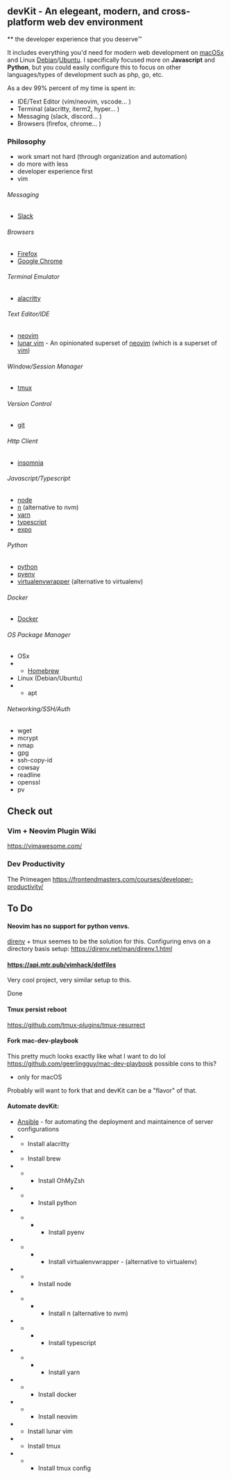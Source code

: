 
## devKit - An elegeant, modern, and cross-platform web dev environment

**  the developer experience that you deserve™️
<br>

It includes everything you'd need for modern web development on [macOSx]() and Linux [Debian](https://www.debian.org/)/[Ubuntu](https://ubuntu.com/). I specifically focused more on **Javascript** and **Python**, but you could easily configure this to focus on other languages/types of development such as php, go, etc.

As a dev 99% percent of my time is spent in:
  - IDE/Text Editor (vim/neovim, vscode... )
  - Terminal (alacritty, iterm2, hyper... )
  - Messaging (slack, discord... )
  - Browsers (firefox, chrome... )
 ### Philosophy
  - work smart not hard (through organization and automation)
  - do more with less
  - developer experience first
  - vim 

  ###### Messaging
  - [Slack](https://slack.com/)
  ###### Browsers
  - [Firefox](https://www.mozilla.org/en-US/firefox/new/)
  - [Google Chrome](https://www.google.com/chrome/)
  ###### Terminal Emulator
  - [alacritty](https://github.com/alacritty/alacritty)
  ###### Text Editor/IDE 
  - [neovim](https://neovim.io/)
  - [lunar vim](https://www.lunarvim.org) - An opinionated superset of [neovim](https://neovim.io/) (which is a superset of [vim](https://www.vim.org/))
  ###### Window/Session Manager
  - [tmux](https://github.com/tmux/tmux/wiki)
  ###### Version Control
  - [git](https://git-scm.com/)
  ###### Http Client
  - [insomnia](https://insomnia.rest/)
  ###### Javascript/Typescript
  - [node](https://nodejs.org/en/)
  - [n](https://www.npmjs.com/package/n) (alternative to nvm)
  - [yarn](https://yarnpkg.com/)
  - [typescript](https://www.typescriptlang.org/)
  - [expo](https://docs.expo.dev/)
  ###### Python
  - [python](https://www.python.org/)
  - [pyenv](https://github.com/pyenv/pyenv)
  - [virtualenvwrapper](https://pypi.org/project/virtualenvwrapper/) (alternative to virtualenv)
  ###### Docker
   - [Docker](https://www.docker.com/)
  ###### OS Package Manager
  - OSx 
  - - [Homebrew](http://brew.sh/)
  - Linux (Debian/Ubuntu) 
  - - apt
  ###### Networking/SSH/Auth
   - wget
   - mcrypt
   - nmap 
   - gpg
   - ssh-copy-id
   - cowsay
   - readline
   - openssl
   - pv 

## Check out
### Vim + Neovim Plugin Wiki
https://vimawesome.com/

### Dev Productivity
The Primeagen
https://frontendmasters.com/courses/developer-productivity/

## To Do 

#### Neovim has no support for python venvs. 
[direnv](https://direnv.net/) + tmux seemes to be the solution for this. Configuring envs on a directory basis
setup: https://direnv.net/man/direnv.1.html

#### https://api.mtr.pub/vimhack/dotfiles
Very cool project, very similar setup to this.

Done
#### Tmux persist reboot
https://github.com/tmux-plugins/tmux-resurrect

#### Fork mac-dev-playbook
This pretty much looks exactly like what I want to do lol
https://github.com/geerlingguy/mac-dev-playbook
possible cons to this?
- only for macOS

Probably will want to fork that and devKit can be a "flavor" of that.
#### Automate devKit:
- [Ansible](https://www.ansible.com/resources/get-started) - for automating the deployment and maintainence of server configurations
- - Install alacritty
- - Install brew
- - - Install OhMyZsh
- - - Install python
- - - - Install pyenv
- - - - Install virtualenvwrapper - (alternative to virtualenv)
- - - Install node
- - - - Install n (alternative to nvm) 
- - - - Install typescript
- - - - Install yarn
- - - Install docker
- - - Install neovim
- - Install lunar vim
- - Install tmux
- - - Install tmux config
